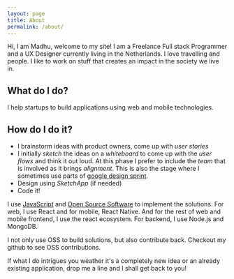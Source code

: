 ```yaml
---
layout: page
title: About
permalink: /about/
---
```


Hi, I am Madhu, welcome to my site! I am a Freelance Full stack Programmer and a UX Designer currently living in the Netherlands. I love travelling and people. I like to work on stuff that creates an impact in the society we live in.

## What do I do?

I help startups to build applications using web and mobile technologies.

## How do I do it?

- I brainstorm ideas with product owners, come up with _user stories_
- I initially _sketch_ the ideas on a _whiteboard_ to come up with the _user flows_ and think it out loud. At this phase I prefer to include the _team_ that is involved as it brings _alignment_. This is also the stage where I sometimes use parts of [google design sprint](http://designsprintkit.withgoogle.com).
- Design using _SketchApp_ (if needed)
- Code it!

I use [JavaScript](https://developer.mozilla.org/en-US/docs/Web/JavaScript) and [Open Source Software](https://en.wikipedia.org/wiki/Open-source_software) to implement the solutions. For web, I use React and for mobile, React Native. And for the rest of web and mobile frontend, I use the react ecosystem. For backend, I use Node.js and MongoDB.

I not only use OSS to build solutions, but also contribute back. Checkout my github to see OSS contributions.

If what I do intrigues you weather it's a completely new idea or an already existing application, drop me a line and I shall get back to you!
